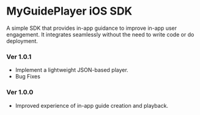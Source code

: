 
# MyGuidePlayer iOS SDK
A simple SDK that provides in-app guidance to improve in-app user engagement. It integrates seamlessly without the need to write code or do deployment. 

### Ver 1.0.1
 - Implement a lightweight JSON-based player.
 - Bug Fixes
 
### Ver 1.0.0
 - Improved experience of in-app guide creation and playback.
